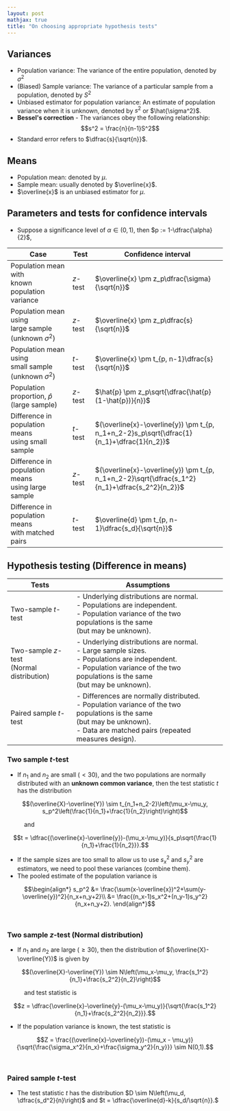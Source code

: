 ```yaml
---
layout: post
mathjax: true
title: "On choosing appropriate hypothesis tests"
---
```


## Variances
- Population variance: The variance of the entire population, denoted by $\sigma^2$
- (Biased) Sample variance: The variance of a particular sample from a population, denoted by $S^2$
- Unbiased estimator for population variance: An estimate of population variance when it is unknown, denoted by $s^2$ or $\hat{\sigma^2}$.
- **Bessel's correction** - The variances obey the following relationship: $$s^2 = \frac{n}{n-1}S^2$$
- Standard error refers to $\dfrac{s}{\sqrt{n}}$.
<!--more-->
## Means
- Population mean: denoted by $\mu$.
- Sample mean: usually denoted by $\overline{x}$.
- $\overline{x}$ is an unbiased estimator for $\mu$.

## Parameters and tests for confidence intervals
- Suppose a significance level of $\alpha \in (0,1)$, then $p := 1-\dfrac{\alpha}{2}$,

| Case | Test | Confidence interval |
| ---- | ---- | ---- |
| Population mean with <br> known population variance | $z$-test | $\overline{x} \pm z_p\dfrac{\sigma}{\sqrt{n}}$ |
| Population mean using <br> large sample (unknown $\sigma^2$) | $z$-test | $\overline{x} \pm z_p\dfrac{s}{\sqrt{n}}$ |
| Population mean using <br> small sample (unknown $\sigma^2$) | $t$-test | $\overline{x} \pm t_{p, n-1}\dfrac{s}{\sqrt{n}}$ |
| Population proportion, $\hat{p}$ (large sample) | $z$-test | $\hat{p} \pm z_p\sqrt{\dfrac{\hat{p}(1-\hat{p})}{n}}$ |
| Difference in population means <br> using small sample | $t$-test | $(\overline{x}-\overline{y}) \pm t_{p, n_1+n_2-2}s_p\sqrt{\dfrac{1}{n_1}+\dfrac{1}{n_2}}$ |
| Difference in population means <br> using large sample | $z$-test | $(\overline{x}-\overline{y}) \pm t_{p, n_1+n_2-2}\sqrt{\dfrac{s_1^2}{n_1}+\dfrac{s_2^2}{n_2}}$ |
| Difference in population means <br> with matched pairs | $t$-test | $\overline{d} \pm t_{p, n-1}\dfrac{s_d}{\sqrt{n}}$ |

## Hypothesis testing (Difference in means)

| Tests | Assumptions |
| --- | --- |
| Two-sample $t$-test | - Underlying distributions are normal.<br>- Populations are independent.<br>- Population variance of the two populations is the same <br> (but may be unknown). |
| Two-sample $z$-test <br> (Normal distribution) | - Underlying distributions are normal.<br>- Large sample sizes.<br>- Populations are independent.<br>- Population variance of the two populations is the same <br> (but may be unknown). |
| Paired sample $t$-test | - Differences are normally distributed.<br>- Population variance of the two populations is the same <br> (but may be unknown).<br>- Data are matched pairs (repeated measures design). |

### Two sample $t$-test

- If $n_1$ and $n_2$ are small ($<30$), and the two populations are normally distributed with an **unknown common variance**, then the test statistic $t$ has the distribution

$$(\overline{X}-\overline{Y}) \sim t_{n_1+n_2-2}\left(\mu_x-\mu_y, s_p^2\left(\frac{1}{n_1}+\frac{1}{n_2}\right)\right)$$

&nbsp; &nbsp; &nbsp; &nbsp; &nbsp; and 

$$t = \dfrac{(\overline{x}-\overline{y})-(\mu_x-\mu_y)}{s_p\sqrt{\frac{1}{n_1}+\frac{1}{n_2}}}.$$

- If the sample sizes are too small to allow us to use $s_x^2$ and $s_y^2$ are estimators, we need to pool these variances (combine them).
- The pooled estimate of the population variance is <br>

$$\begin{align*}
s_p^2 &= \frac{\sum(x-\overline{x})^2+\sum(y-\overline{y})^2}{n_x+n_y+2}\\ 
&= \frac{(n_x-1)s_x^2+(n_y-1)s_y^2}{n_x+n_y+2}.
\end{align*}$$

<br>

### Two sample $z$-test (Normal distribution)

- If $n_1$ and $n_2$ are large ($\ge 30$), then the distribution of $(\overline{X}-\overline{Y})$ is given by

$$(\overline{X}-\overline{Y}) \sim N\left(\mu_x-\mu_y, \frac{s_1^2}{n_1}+\frac{s_2^2}{n_2}\right)$$

&nbsp; &nbsp; &nbsp; &nbsp; &nbsp; and test statistic is

$$z = \dfrac{\overline{x}-\overline{y}-(\mu_x-\mu_y)}{\sqrt{\frac{s_1^2}{n_1}+\frac{s_2^2}{n_2}}}.$$

- If the population variance is known, the test statistic is

$$Z = \frac{(\overline{x}-\overline{y})-(\mu_x - \mu_y)}{\sqrt{\frac{\sigma_x^2}{n_x}+\frac{\sigma_y^2}{n_y}}} \sim N(0,1).$$

<br>

### Paired sample $t$-test
- The test statistic $t$ has the distribution $D \sim N\left(\mu_d, \dfrac{s_d^2}{n}\right)$ and $t = \dfrac{\overline{d}-k}{s_d/\sqrt{n}}.$



